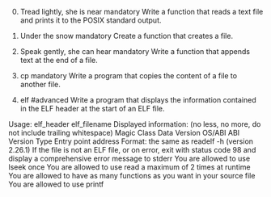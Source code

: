0. Tread lightly, she is near
mandatory
Write a function that reads a text file and prints it to the POSIX standard output.

1. Under the snow
mandatory
Create a function that creates a file.

2. Speak gently, she can hear
mandatory
Write a function that appends text at the end of a file.

3. cp
mandatory
Write a program that copies the content of a file to another file.

4. elf
#advanced
Write a program that displays the information contained in the ELF header at the start of an ELF file.

Usage: elf_header elf_filename
Displayed information: (no less, no more, do not include trailing whitespace)
Magic
Class
Data
Version
OS/ABI
ABI Version
Type
Entry point address
Format: the same as readelf -h (version 2.26.1)
If the file is not an ELF file, or on error, exit with status code 98 and display a comprehensive error message to stderr
You are allowed to use lseek once
You are allowed to use read a maximum of 2 times at runtime
You are allowed to have as many functions as you want in your source file
You are allowed to use printf